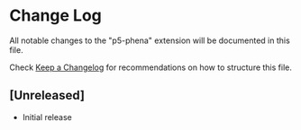 # Change Log

All notable changes to the "p5-phena" extension will be documented in this file.

Check [Keep a Changelog](http://keepachangelog.com/) for recommendations on how to structure this file.

## [Unreleased]

- Initial release